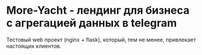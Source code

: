 # More-Yacht - лендинг для бизнеса с агрегацией данных в telegram
Тестовый web проект (nginx + flask), который, тем не менее, привлекает настоящих клиентов.
